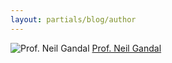 ```yaml
---
layout: partials/blog/author
---
```


![Prof. Neil Gandal](//assets/img/team/members/small/NeilGandal.png)
[Prof. Neil Gandal](https://www.linkedin.com/in/neil-gandal-3621668/ "link")
